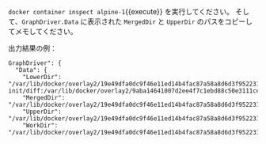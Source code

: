 `docker container inspect alpine-1`{{execute}} を実行してください。
そして、`GraphDriver.Data` に表示された `MergedDir` と `UpperDir` のパスをコピーしてメモしてください。

出力結果の例：
```
GraphDriver": {
  "Data": {
    "LowerDir": "/var/lib/docker/overlay2/19e49dfa0dc9f46e11ed14b4fac87a58a8d6d3f952231d331f4f376794548c5d-init/diff:/var/lib/docker/overlay2/9aba14641007d2ee4f7c1ebd88c50e3111ce86d3b35786f0adc5e78c223ccb38/diff",
    "MergedDir": "/var/lib/docker/overlay2/19e49dfa0dc9f46e11ed14b4fac87a58a8d6d3f952231d331f4f376794548c5d/merged",
    "UpperDir": "/var/lib/docker/overlay2/19e49dfa0dc9f46e11ed14b4fac87a58a8d6d3f952231d331f4f376794548c5d/diff",
    "WorkDir": "/var/lib/docker/overlay2/19e49dfa0dc9f46e11ed14b4fac87a58a8d6d3f952231d331f4f376794548c5d/work"
```